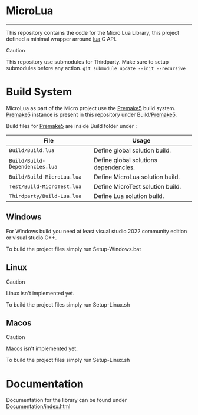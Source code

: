 # MicroLua
---
This repository contains the code for the Micro Lua Library, this project defined a minimal wrapper arround [lua](https://github.com/lua/lua) C API.

> [!CAUTION]
> This repository use submodules for Thirdparty. Make sure to setup submodules before any action.
> `git submodule update --init --recursive`

# Build System
MicroLua as part of the Micro project use the [Premake5](https://github.com/premake/premake-core) build system. [Premake5](https://github.com/premake/premake-core) instance is present in this repository under Build/[Premake5](https://github.com/premake/premake-core).

Build files for [Premake5](https://github.com/premake/premake-core) are inside Build folder under :

| File  					     | Usage 								 					   |
| ------------------------------ | ----------------------------------------------------------- |
| `Build/Build.lua`  		 	 | Define global solution build. 		 					   |
| `Build/Build-Dependencies.lua` | Define global solutions dependencies. 		 			   |
| `Build/Build-MicroLua.lua`  	 | Define MicroLua solution build. 		 					   |
| `Test/Build-MicroTest.lua`	 | Define MicroTest solution build. 						   |
| `Thirdparty/Build-Lua.lua`	 | Define Lua solution build.								   |

## Windows
For Windows build you need at least visual studio 2022 community edition or visual studio C++.

To build the project files simply run Setup-Windows.bat

## Linux
> [!CAUTION]
> Linux isn't implemented yet.

To build the project files simply run Setup-Linux.sh

## Macos
> [!CAUTION]
> Macos isn't implemented yet.

To build the project files simply run Setup-Linux.sh

# Documentation
Documentation for the library can be found under [Documentation/index.html](./Documentation/index.html)


